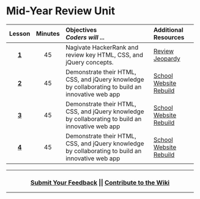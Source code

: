 # Mid-Year Review Unit 

|Lesson|Minutes|Objectives <br> *Coders will ...*|Additional Resources|
|:-------:|:-------:|:-------|:-------|
|[**1**]()|45| Nagivate HackerRank and review key HTML, CSS, and jQuery concepts. |[Review Jeopardy](https://docs.google.com/presentation/d/1R3-7fGxamtDVgjeS7oxjGUrwRMk6weSa6pEczrAJXY8/edit#slide=id.g1d0118cf2a_0_406)|
|[**2**](https://docs.google.com/presentation/d/19o4kDNFIBuZ9FvIYVrzWUezzL1CQnTf456UN01HhIGI/edit#slide=id.g469d7f88be_0_6)|45| Demonstrate their HTML, CSS, and jQuery knowledge by collaborating to build an innovative web app |[School Website Rebuild](https://github.com/ScriptEdcurriculum/curriculum2016/tree/master/year1/units/unitReview/topics/topic3)|
|[**3**](https://docs.google.com/presentation/d/19o4kDNFIBuZ9FvIYVrzWUezzL1CQnTf456UN01HhIGI/edit#slide=id.g46c73300a0_0_22)|45| Demonstrate their HTML, CSS, and jQuery knowledge by collaborating to build an innovative web app|[School Website Rebuild](https://github.com/ScriptEdcurriculum/curriculum2016/tree/master/year1/units/unitReview/topics/topic3)|
|[**4**](https://docs.google.com/presentation/d/19o4kDNFIBuZ9FvIYVrzWUezzL1CQnTf456UN01HhIGI/edit#slide=id.g46c73300a0_0_54)|45| Demonstrate their HTML, CSS, and jQuery knowledge by collaborating to build an innovative web app |[School Website Rebuild](https://github.com/ScriptEdcurriculum/curriculum2016/tree/master/year1/units/unitReview/topics/topic3)|


----
<h3 align="center"><a href="https://docs.google.com/forms/d/e/1FAIpQLSeLpI-m6UKvIxk97F8R1iidFRaYXJ3dfcUuIjx2Pz0WMfO1SA/viewform">Submit Your Feedback</a> || <a href="https://github.com/ScriptEdcurriculum/curriculum18-19/wiki">Contribute to the Wiki</a> </h3>

----

